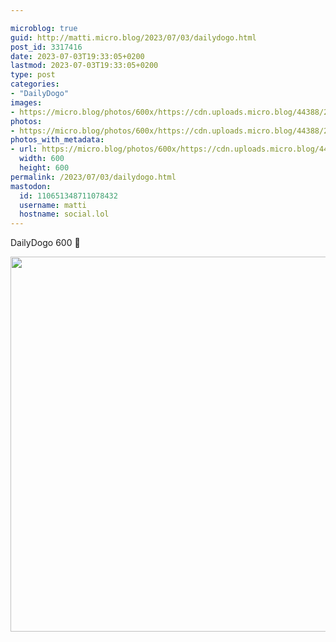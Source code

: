 ```yaml
---

microblog: true
guid: http://matti.micro.blog/2023/07/03/dailydogo.html
post_id: 3317416
date: 2023-07-03T19:33:05+0200
lastmod: 2023-07-03T19:33:05+0200
type: post
categories:
- "DailyDogo"
images:
- https://micro.blog/photos/600x/https://cdn.uploads.micro.blog/44388/2023/bfd7a3afef254124831d8af1b3dcfe3d.jpg
photos:
- https://micro.blog/photos/600x/https://cdn.uploads.micro.blog/44388/2023/bfd7a3afef254124831d8af1b3dcfe3d.jpg
photos_with_metadata:
- url: https://micro.blog/photos/600x/https://cdn.uploads.micro.blog/44388/2023/bfd7a3afef254124831d8af1b3dcfe3d.jpg
  width: 600
  height: 600
permalink: /2023/07/03/dailydogo.html
mastodon:
  id: 110651348711078432
  username: matti
  hostname: social.lol
---
```

DailyDogo 600 🐶

<img src="/media/uploads/2023/bfd7a3afef254124831d8af1b3dcfe3d.jpg" width="600" height="600" alt="" />

